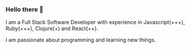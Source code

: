 ### Hello there 👋

I am a Full Stack Software Developer with experience in Javascript(+++), Ruby(+++), Clojure(+) and React(++).

I am passionate about programming and learning new things.
